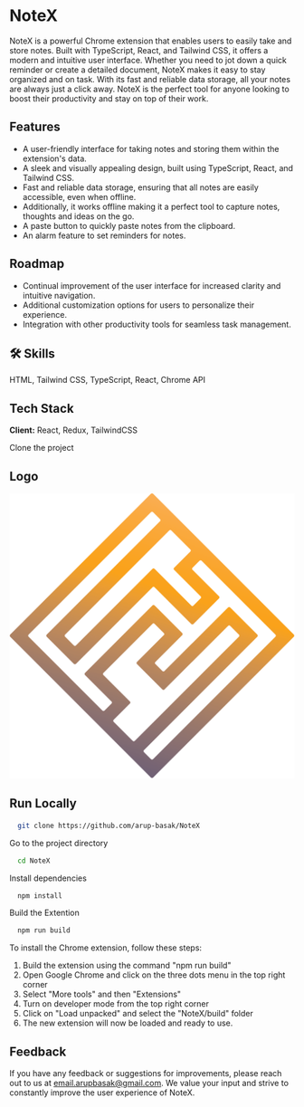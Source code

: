 # NoteX

NoteX is a powerful Chrome extension that enables users to easily take and store notes. Built with TypeScript, React, and Tailwind CSS, it offers a modern and intuitive user interface. Whether you need to jot down a quick reminder or create a detailed document, NoteX makes it easy to stay organized and on task. With its fast and reliable data storage, all your notes are always just a click away. NoteX is the perfect tool for anyone looking to boost their productivity and stay on top of their work.

## Features

* A user-friendly interface for taking notes and storing them within the extension's data.
* A sleek and visually appealing design, built using TypeScript, React, and Tailwind CSS.
* Fast and reliable data storage, ensuring that all notes are easily accessible, even when offline.
* Additionally, it works offline making it a perfect tool to capture notes, thoughts and ideas on the go.
* A paste button to quickly paste notes from the clipboard.
* An alarm feature to set reminders for notes.

## Roadmap

* Continual improvement of the user interface for increased clarity and intuitive navigation.
* Additional customization options for users to personalize their experience.
* Integration with other productivity tools for seamless task management.

## 🛠 Skills

HTML, Tailwind CSS, TypeScript, React, Chrome API

## Tech Stack

**Client:** React, Redux, TailwindCSS

Clone the project


## Logo

![1674628999170](public/logo512x512.png)

## Run Locally

```bash
  git clone https://github.com/arup-basak/NoteX
```

Go to the project directory

```bash
  cd NoteX
```

Install dependencies

```bash
  npm install
```

Build the Extention

```bash
  npm run build
```

To install the Chrome extension, follow these steps:

1. Build the extension using the command "npm run build"
2. Open Google Chrome and click on the three dots menu in the top right corner
3. Select "More tools" and then "Extensions"
4. Turn on developer mode from the top right corner
5. Click on "Load unpacked" and select the "NoteX/build" folder
6. The new extension will now be loaded and ready to use.

## Feedback

If you have any feedback or suggestions for improvements, please reach out to us at [email.arupbasak@gmail.com](mailto:email.arupbasak@gmail.com). We value your input and strive to constantly improve the user experience of NoteX.
